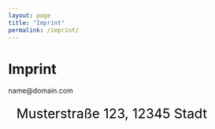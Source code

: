 ```yaml
---
layout: page
title: "Imprint"
permalink: /imprint/
---
```


# Imprint

<span style="unicode-bidi: bidi-override; direction: rtl;">moc.niamod@eman</span>

<svg viewBox="0 0 300 50">
  <text x="10" y="20" font-size="16">Musterstraße 123, 12345 Stadt</text>
</svg>
